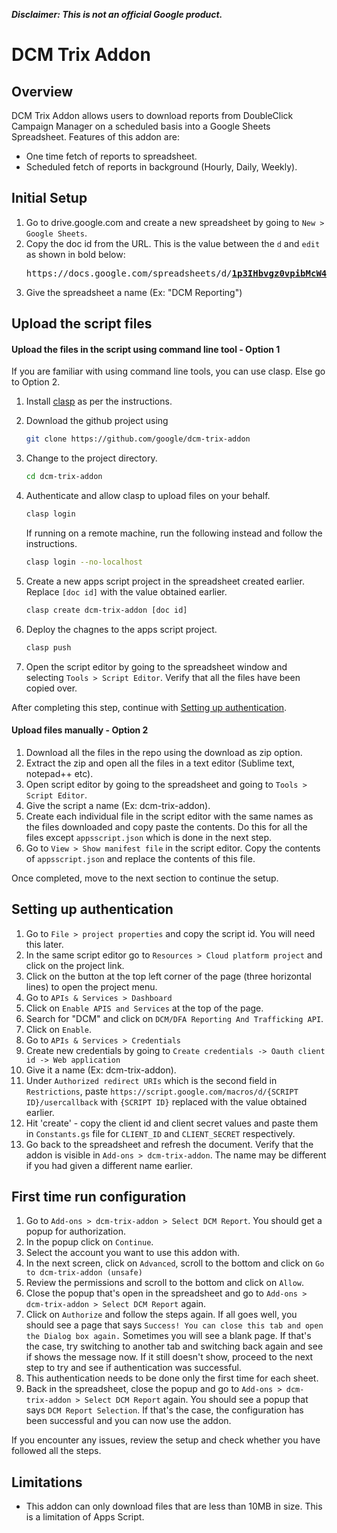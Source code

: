 **_Disclaimer: This is not an official Google product._**

# DCM Trix Addon

## Overview

DCM Trix Addon allows users to download reports from DoubleClick Campaign
Manager on a scheduled basis into a Google Sheets Spreadsheet. Features of this
addon are:

-   One time fetch of reports to spreadsheet.
-   Scheduled fetch of reports in background (Hourly, Daily, Weekly).

## Initial Setup

1.  Go to drive.google.com and create a new spreadsheet by going to `New >
    Google Sheets`.
1.  Copy the doc id from the URL. This is the value between the `d` and `edit` as shown in bold below:
    <pre>https://docs.google.com/spreadsheets/d/<b><u>1p3IHbvgz0vpibMcW47HfzYijl4sLnECKVYist3ByZXU</u></b>/edit#gid=0</pre>
1.  Give the spreadsheet a name (Ex: "DCM Reporting")

## Upload the script files

#### Upload the files in the script using command line tool - Option 1

If you are familiar with using command line tools, you can use clasp. Else go to
Option 2.

1.  Install [clasp](https://developers.google.com/apps-script/guides/clasp) as
    per the instructions.
1.  Download the github project using

    ```bash
    git clone https://github.com/google/dcm-trix-addon
    ```

1.  Change to the project directory.

    ```bash
    cd dcm-trix-addon
    ```

1.  Authenticate and allow clasp to upload files on your behalf.

    ```bash
    clasp login
    ```

    If running on a remote machine, run the following instead and follow the
    instructions.

    ```bash
    clasp login --no-localhost
    ```

1.  Create a new apps script project in the spreadsheet created earlier. Replace
    `[doc id]` with the value obtained earlier.

    ```bash
    clasp create dcm-trix-addon [doc id]
    ```

1.  Deploy the chagnes to the apps script project.

    ```bash
    clasp push
    ```

1.  Open the script editor by going to the spreadsheet window and selecting
    `Tools > Script Editor`. Verify that all the files have been copied over.

After completing this step, continue with [Setting up
authentication](#setting-up-authentication).

#### Upload files manually - Option 2

1.  Download all the files in the repo using the download as zip option.
1.  Extract the zip and open all the files in a text editor (Sublime text,
    notepad++ etc).
1.  Open script editor by going to the spreadsheet and going to `Tools > Script
    Editor`.
1.  Give the script a name (Ex: dcm-trix-addon).
1.  Create each individual file in the script editor with the same names as the
    files downloaded and copy paste the contents. Do this for all the files
    except `appsscript.json` which is done in the next step.
1.  Go to `View > Show manifest file` in the script editor. Copy the contents of
    `appsscript.json` and replace the contents of this file.

Once completed, move to the next section to continue the setup.

## Setting up authentication

1.  Go to `File > project properties` and copy the script id. You will need this
    later.
1.  In the same script editor go to `Resources > Cloud platform project` and
    click on the project link.
1.  Click on the button at the top left corner of the page (three horizontal
    lines) to open the project menu.
1.  Go to `APIs & Services > Dashboard`
1.  Click on `Enable APIS and Services` at the top of the page.
1.  Search for "DCM" and click on `DCM/DFA Reporting And Trafficking API`.
1.  Click on `Enable`.
1.  Go to `APIs & Services > Credentials`
1.  Create new credentials by going to `Create credentials -> Oauth client id ->
    Web application`
1.  Give it a name (Ex: dcm-trix-addon).
1.  Under `Authorized redirect URIs` which is the second field in
    `Restrictions`, paste `https://script.google.com/macros/d/{SCRIPT
    ID}/usercallback` with `{SCRIPT ID}` replaced with the value obtained
    earlier.
1.  Hit 'create' - copy the client id and client secret values and paste them in
    `Constants.gs` file for `CLIENT_ID` and `CLIENT_SECRET` respectively.
1.  Go back to the spreadsheet and refresh the document. Verify that the addon
    is visible in `Add-ons > dcm-trix-addon`. The name may be different if you
    had given a different name earlier.

## First time run configuration

1.  Go to `Add-ons > dcm-trix-addon > Select DCM Report`. You should get a popup
    for authorization.
1.  In the popup click on `Continue`.
1.  Select the account you want to use this addon with.
1.  In the next screen, click on `Advanced`, scroll to the bottom and click on
    `Go to dcm-trix-addon (unsafe)`
1.  Review the permissions and scroll to the bottom and click on `Allow`.
1.  Close the popup that's open in the spreadsheet and go to `Add-ons >
    dcm-trix-addon > Select DCM Report` again.
1.  Click on `Authorize` and follow the steps again. If all goes well, you
    should see a page that says `Success! You can close this tab and open the
    Dialog box again.` Sometimes you will see a blank page. If that's the case,
    try switching to another tab and switching back again and see if shows the
    message now. If it still doesn't show, proceed to the next step to try and
    see if authentication was successful.
1.  This authentication needs to be done only the first time for each sheet.
1.  Back in the spreadsheet, close the popup and go to `Add-ons >
    dcm-trix-addon > Select DCM Report` again. You should see a popup that says
    `DCM Report Selection`. If that's the case, the configuration has been
    successful and you can now use the addon.

If you encounter any issues, review the setup and check whether you have
followed all the steps.

## Limitations

-   This addon can only download files that are less than 10MB in size. This is
    a limitation of Apps Script.
